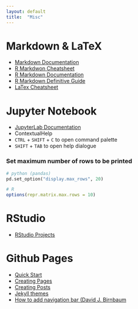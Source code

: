 ```yaml
---
layout: default
title:  "Misc"
---
```



# Markdown & LaTeX

* [Markdown Documentation](https://github.com/adam-p/markdown-here/wiki/Markdown-Cheatsheet)
* [R Markdwon Cheatsheet](https://rmarkdown.rstudio.com/lesson-15.html)
* [R Markdown Documentation](https://rmarkdown.rstudio.com/docs/)
* [R Markdown Definitive Guide](https://bookdown.org/yihui/rmarkdown/)
* [LaTex Cheatsheet](http://users.dickinson.edu/~richesod/latex/latexcheatsheet.pdf)


# Jupyter Notebook

* [JupyterLab Documentation](https://jupyterlab.readthedocs.io/en/stable/)
* ContextualHelp
* `CTRL` + `SHIFT` + `C` to open command palette
* `SHIFT` + `TAB` to open help dialogue

### Set maximum number of rows to be printed

``` python
# python (pandas)
pd.set_option("display.max_rows", 20)
```

```r
# R
options(repr.matrix.max.rows = 10)
```

# RStudio

* [RStudio Projects](https://support.rstudio.com/hc/en-us/articles/200526207-Using-Projects)


# Github Pages

* [Quick Start](https://docs.github.com/en/pages/quickstart)
* [Creating Pages](https://jekyllrb.com/docs/pages/)
* [Creating Posts](https://jekyllrb.com/docs/posts/)
* [Jekyll themes](https://github.com/pages-themes/hacker)
* [How to add navigation bar (David J. Birnbaum](http://dh.obdurodon.org/jekyll.xhtml)


